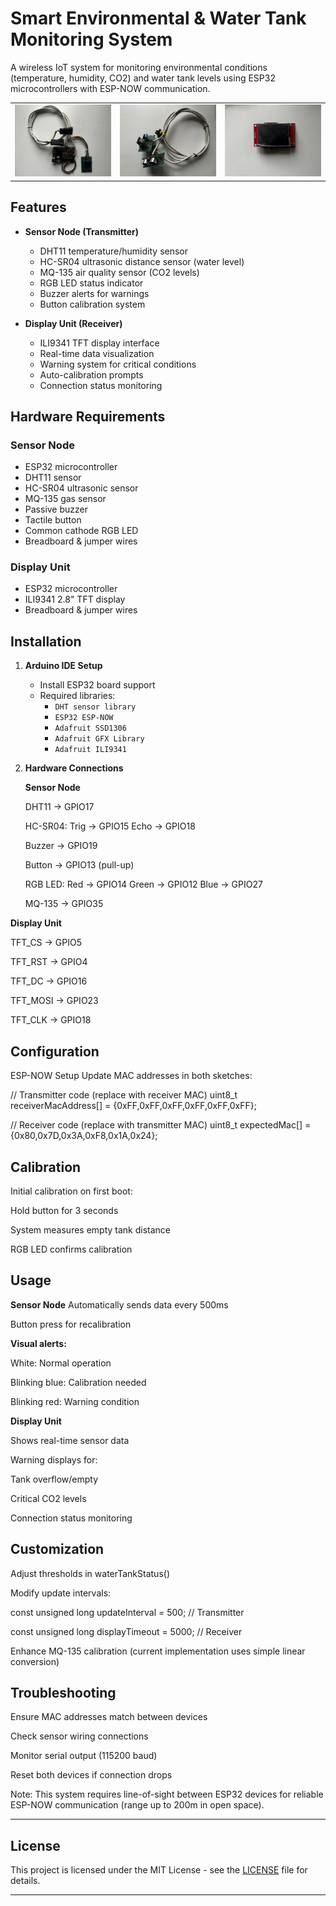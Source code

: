 # Smart Environmental & Water Tank Monitoring System

A wireless IoT system for monitoring environmental conditions (temperature, humidity, CO2) and water tank levels using ESP32 microcontrollers with ESP-NOW communication.


<table>
  <tr>
    <td><img src="IMG/IMG_7672.jpeg" width="250"></td>
    <td><img src="IMG/IMG_7670.jpeg" width="250"></td>
    <td><img src="IMG/IMG_7669.jpeg" width="250"></td>
  </tr>
</table>


## Features
- **Sensor Node (Transmitter)**
  - DHT11 temperature/humidity sensor
  - HC-SR04 ultrasonic distance sensor (water level)
  - MQ-135 air quality sensor (CO2 levels)
  - RGB LED status indicator
  - Buzzer alerts for warnings
  - Button calibration system

- **Display Unit (Receiver)**
  - ILI9341 TFT display interface
  - Real-time data visualization
  - Warning system for critical conditions
  - Auto-calibration prompts
  - Connection status monitoring

## Hardware Requirements

### Sensor Node
- ESP32 microcontroller
- DHT11 sensor
- HC-SR04 ultrasonic sensor
- MQ-135 gas sensor
- Passive buzzer
- Tactile button
- Common cathode RGB LED
- Breadboard & jumper wires

### Display Unit
- ESP32 microcontroller
- ILI9341 2.8" TFT display
- Breadboard & jumper wires

## Installation

1. **Arduino IDE Setup**
   - Install ESP32 board support
   - Required libraries:
     - `DHT sensor library`
     - `ESP32 ESP-NOW`
     - `Adafruit SSD1306`
     - `Adafruit GFX Library`
     - `Adafruit ILI9341`

2. **Hardware Connections**

   **Sensor Node**
   
   DHT11      -> GPIO17
   
   HC-SR04:
     Trig     -> GPIO15
     Echo     -> GPIO18
   
   Buzzer     -> GPIO19
   
   Button     -> GPIO13 (pull-up)
   
   RGB LED:
     Red      -> GPIO14
     Green    -> GPIO12
     Blue     -> GPIO27
   
   MQ-135     -> GPIO35


 **Display Unit**

TFT_CS     -> GPIO5

TFT_RST    -> GPIO4

TFT_DC     -> GPIO16

TFT_MOSI   -> GPIO23

TFT_CLK    -> GPIO18


## Configuration

ESP-NOW Setup
Update MAC addresses in both sketches:

// Transmitter code (replace with receiver MAC)
uint8_t receiverMacAddress[] = {0xFF,0xFF,0xFF,0xFF,0xFF,0xFF};

// Receiver code (replace with transmitter MAC)
uint8_t expectedMac[] = {0x80,0x7D,0x3A,0xF8,0x1A,0x24};



## Calibration

Initial calibration on first boot:

Hold button for 3 seconds

System measures empty tank distance

RGB LED confirms calibration

## Usage

**Sensor Node**
Automatically sends data every 500ms

Button press for recalibration

**Visual alerts:**

White: Normal operation

Blinking blue: Calibration needed

Blinking red: Warning condition

**Display Unit**

Shows real-time sensor data

Warning displays for:

Tank overflow/empty

Critical CO2 levels

Connection status monitoring

## Customization

Adjust thresholds in waterTankStatus()

Modify update intervals:

const unsigned long updateInterval = 500;  // Transmitter

const unsigned long displayTimeout = 5000; // Receiver

Enhance MQ-135 calibration (current implementation uses simple linear conversion)


## Troubleshooting

Ensure MAC addresses match between devices

Check sensor wiring connections

Monitor serial output (115200 baud)

Reset both devices if connection drops


Note: This system requires line-of-sight between ESP32 devices for reliable ESP-NOW communication (range up to 200m in open space).


______________________________


## License
This project is licensed under the MIT License - see the [LICENSE](LICENSE.md) file for details.


______________________________



